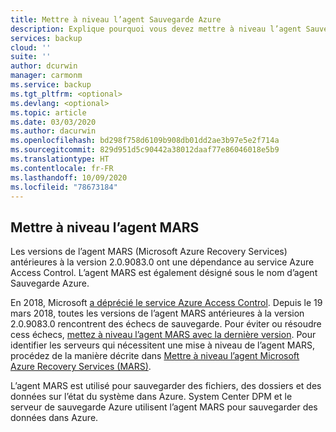 ```yaml
---
title: Mettre à niveau l’agent Sauvegarde Azure
description: Explique pourquoi vous devez mettre à niveau l’agent Sauvegarde Azure et où télécharger la mise à niveau.
services: backup
cloud: ''
suite: ''
author: dcurwin
manager: carmonm
ms.service: backup
ms.tgt_pltfrm: <optional>
ms.devlang: <optional>
ms.topic: article
ms.date: 03/03/2020
ms.author: dacurwin
ms.openlocfilehash: bd298f758d6109b908db01dd2ae3b97e5e2f714a
ms.sourcegitcommit: 829d951d5c90442a38012daaf77e86046018e5b9
ms.translationtype: HT
ms.contentlocale: fr-FR
ms.lasthandoff: 10/09/2020
ms.locfileid: "78673184"
---
```

## <a name="upgrade-the-mars-agent"></a>Mettre à niveau l’agent MARS

Les versions de l’agent MARS (Microsoft Azure Recovery Services) antérieures à la version 2.0.9083.0 ont une dépendance au service Azure Access Control. L’agent MARS est également désigné sous le nom d’agent Sauvegarde Azure.

En 2018, Microsoft [a déprécié le service Azure Access Control](../articles/active-directory/azuread-dev/active-directory-acs-migration.md). Depuis le 19 mars 2018, toutes les versions de l’agent MARS antérieures à la version 2.0.9083.0 rencontrent des échecs de sauvegarde. Pour éviter ou résoudre cess échecs, [mettez à niveau l’agent MARS avec la dernière version](https://support.microsoft.com/help/4538314/update-for-azure-backup-for-microsoft-azure-recovery-services-agent). Pour identifier les serveurs qui nécessitent une mise à niveau de l’agent MARS, procédez de la manière décrite dans [Mettre à niveau l’agent Microsoft Azure Recovery Services (MARS)](../articles/backup/upgrade-mars-agent.md).

L’agent MARS est utilisé pour sauvegarder des fichiers, des dossiers et des données sur l’état du système dans Azure. System Center DPM et le serveur de sauvegarde Azure utilisent l’agent MARS pour sauvegarder des données dans Azure.
